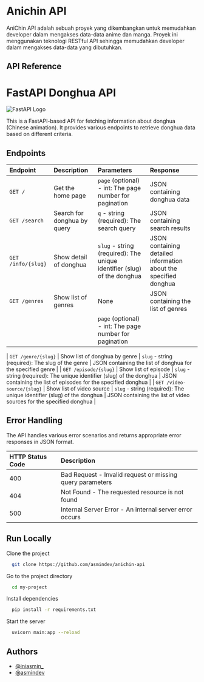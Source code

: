 # Anichin API

AniChin API adalah sebuah proyek yang dikembangkan untuk memudahkan developer dalam mengakses data-data anime dan manga. Proyek ini menggunakan teknologi RESTful API sehingga memudahkan developer dalam mengakses data-data yang dibutuhkan.

## API Reference

# FastAPI Donghua API

![FastAPI Logo](https://fastapi.tiangolo.com/img/logo-margin/logo-teal.png)

This is a FastAPI-based API for fetching information about donghua (Chinese animation). It provides various endpoints to retrieve donghua data based on different criteria.

## Endpoints

| Endpoint           | Description                 | Parameters                                                              | Response                                                         |
| :----------------- | :-------------------------- | :---------------------------------------------------------------------- | :--------------------------------------------------------------- |
| `GET /`            | Get the home page           | `page` (optional) - int: The page number for pagination                 | JSON containing donghua data                                     |
| `GET /search`      | Search for donghua by query | `q` - string (required): The search query                               | JSON containing search results                                   |
| `GET /info/{slug}` | Show detail of donghua      | `slug` - string (required): The unique identifier (slug) of the donghua | JSON containing detailed information about the specified donghua |
| `GET /genres`      | Show list of genres         | None                                                                    | JSON containing the list of genres                               |
|                    |                             | `page` (optional) - int: The page number for pagination                 |                                                                  |

| `GET /genre/{slug}` | Show list of donghua by genre | `slug` - string (required): The slug of the genre | JSON containing the list of donghua for the specified genre |
| `GET /episode/{slug}` | Show list of episode | `slug` - string (required): The unique identifier (slug) of the donghua | JSON containing the list of episodes for the specified donghua |
| `GET /video-source/{slug}` | Show list of video source | `slug` - string (required): The unique identifier (slug) of the donghua | JSON containing the list of video sources for the specified donghua |

## Error Handling

The API handles various error scenarios and returns appropriate error responses in JSON format.

| HTTP Status Code | Description                                               |
| :--------------- | :-------------------------------------------------------- |
| 400              | Bad Request - Invalid request or missing query parameters |
| 404              | Not Found - The requested resource is not found           |
| 500              | Internal Server Error - An internal server error occurs   |

## Run Locally

Clone the project

```bash
  git clone https://github.com/asmindev/anichin-api
```

Go to the project directory

```bash
  cd my-project
```

Install dependencies

```bash
  pip install -r requirements.txt
```

Start the server

```bash
  uvicorn main:app --reload
```

## Authors

-   [@iniasmin\_](https://instagram.com/iniasmin_)
-   [@asmindev](https://github.com/asmindev_)
